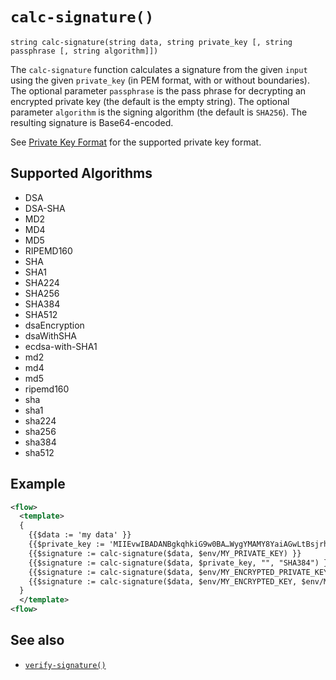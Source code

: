 # `calc-signature()`

```
string calc-signature(string data, string private_key [, string passphrase [, string algorithm]])
```

The `calc-signature` function calculates a signature from the given `input` using the given `private_key` (in PEM format, with or without boundaries).
The optional parameter `passphrase` is the pass phrase for decrypting an encrypted private key (the default is the empty string).
The optional parameter `algorithm` is the signing algorithm (the default is `SHA256`). The resulting signature is Base64-encoded.

See [Private Key Format](decrypt.md#private-key-format) for the supported private key format.

## Supported Algorithms

* DSA
* DSA-SHA
* MD2
* MD4
* MD5
* RIPEMD160
* SHA
* SHA1
* SHA224
* SHA256
* SHA384
* SHA512
* dsaEncryption
* dsaWithSHA
* ecdsa-with-SHA1
* md2
* md4
* md5
* ripemd160
* sha
* sha1
* sha224
* sha256
* sha384
* sha512

## Example

```xml
<flow>
  <template>
  {
    {{$data := 'my data' }}
    {{$private_key := 'MIIEvwIBADANBgkqhkiG9w0BA…WygYMAMY8YaiAGwLtBsjrh7S12agaEQg=='}}
    {{$signature := calc-signature($data, $env/MY_PRIVATE_KEY) }}
    {{$signature := calc-signature($data, $private_key, "", "SHA384") }}
    {{$signature := calc-signature($data, $env/MY_ENCRYPTED_PRIVATE_KEY, $env/MY_PASSPHRASE) }}
    {{$signature := calc-signature($data, $env/MY_ENCRYPTED_KEY, $env/MY_PASSPHRASE, 'SHA512') }}
  }
  </template>
<flow>
```

## See also

* [`verify-signature()`](verify-signature.md)
